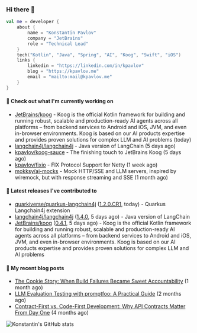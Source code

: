 
### Hi there 👋

```kotlin
val me = developer {
    about {
        name = "Konstantin Pavlov"
        company = "JetBrains"
        role = "Technical Lead"
    }
    tech("Kotlin", "Java", "Spring", "AI", "Koog", "Swift", "iOS")
    links {
        linkedin = "https://linkedin.com/in/kpavlov"
        blog = "https://kpavlov.me"
        email = "mailto:mail@kpavlov.me"
    }
}
```

#### 👷 Check out what I'm currently working on

- [JetBrains/koog](https://github.com/JetBrains/koog) - Koog is the official Kotlin framework for building and running robust, scalable and production-ready AI agents across all platforms – from backend services to Android and iOS, JVM, and even in-browser environments. Koog is based on our AI products expertise and provides proven solutions for complex LLM and AI problems (today)
- [langchain4j/langchain4j](https://github.com/langchain4j/langchain4j) - Java version of LangChain (5 days ago)
- [kpavlov/koog-sauce](https://github.com/kpavlov/koog-sauce) - The finishing touch to JetBrains Koog (5 days ago)
- [kpavlov/fixio](https://github.com/kpavlov/fixio) - FIX Protocol Support for Netty (1 week ago)
- [mokksy/ai-mocks](https://github.com/mokksy/ai-mocks) - Mock HTTP/SSE and LLM servers, inspired by wiremock, but with response streaming and SSE (1 month ago)

#### 🔭 Latest releases I've contributed to

- [quarkiverse/quarkus-langchain4j](https://github.com/quarkiverse/quarkus-langchain4j) ([1.2.0.CR1](https://github.com/quarkiverse/quarkus-langchain4j/releases/tag/1.2.0.CR1), today) - Quarkus Langchain4j extension
- [langchain4j/langchain4j](https://github.com/langchain4j/langchain4j) ([1.4.0](https://github.com/langchain4j/langchain4j/releases/tag/1.4.0), 5 days ago) - Java version of LangChain
- [JetBrains/koog](https://github.com/JetBrains/koog) ([0.4.1](https://github.com/JetBrains/koog/releases/tag/0.4.1), 5 days ago) - Koog is the official Kotlin framework for building and running robust, scalable and production-ready AI agents across all platforms – from backend services to Android and iOS, JVM, and even in-browser environments. Koog is based on our AI products expertise and provides proven solutions for complex LLM and AI problems

#### 📜 My recent blog posts

- [The Cookie Story: When Build Failures Became Sweet Accountability](https://kpavlov.me/blog/the-cookie-story/) (1 month ago)
- [LLM Evaluation Testing with promptfoo: A Practical Guide](https://kpavlov.me/blog/llm-evaluation-testing-with-promptfoo-a-practical-guide/) (2 months ago)
- [Contract-First vs. Code-First Development: Why API Contracts Matter From Day One](https://kpavlov.me/blog/contract-first-vs-contract-last/) (4 months ago)

![Konstantin's GitHub stats](https://github-readme-stats.vercel.app/api?username=kpavlov&show_icons=true&include_all_commits=true)
